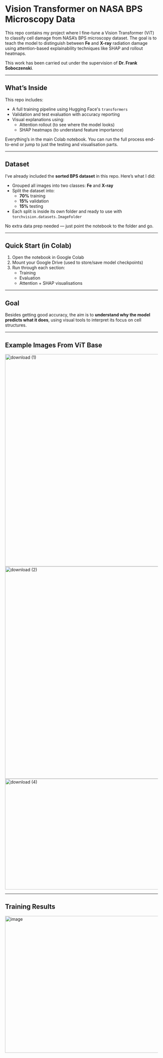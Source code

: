 # Vision Transformer on NASA BPS Microscopy Data

This repo contains my project where I fine-tune a Vision Transformer (ViT) to classify cell damage from NASA’s BPS microscopy dataset. The goal is to teach the model to distinguish between **Fe** and **X-ray** radiation damage using attention-based explainability techniques like SHAP and rollout heatmaps.  

This work has been carried out under the supervision of **Dr. Frank Soboczenski**.  

---

## What’s Inside

This repo includes:
- A full training pipeline using Hugging Face's `transformers`
- Validation and test evaluation with accuracy reporting
- Visual explanations using:
  - Attention rollout (to see where the model looks)
  - SHAP heatmaps (to understand feature importance)

Everything’s in the main Colab notebook. You can run the full process end-to-end or jump to just the testing and visualisation parts.

---

## Dataset

I’ve already included the **sorted BPS dataset** in this repo. Here’s what I did:

- Grouped all images into two classes: **Fe** and **X-ray**
- Split the dataset into:
  - **70%** training
  - **15%** validation
  - **15%** testing
- Each split is inside its own folder and ready to use with `torchvision.datasets.ImageFolder`

No extra data prep needed — just point the notebook to the folder and go.

---

## Quick Start (in Colab)

1. Open the notebook in Google Colab  
2. Mount your Google Drive (used to store/save model checkpoints)  
3. Run through each section:
   - Training
   - Evaluation
   - Attention + SHAP visualisations

---

## Goal

Besides getting good accuracy, the aim is to **understand why the model predicts what it does**, using visual tools to interpret its focus on cell structures.

---

## Example Images From ViT Base

<img width="1907" height="698" alt="download (1)" src="https://github.com/user-attachments/assets/479334c4-39e5-4c3d-b99d-0aee2276e4c4" />
<img width="1907" height="698" alt="download (2)" src="https://github.com/user-attachments/assets/5fa288f3-7a3f-4704-bd09-1c44ab785555" />
<img width="717" height="364" alt="download (4)" src="https://github.com/user-attachments/assets/57bdd1d7-dcaa-4131-96ac-c5ef56233b48" />

---

## Training Results

<img width="1200" height="450" alt="image" src="https://github.com/user-attachments/assets/f538e280-f198-486e-acf9-31db0a0397c6" />
